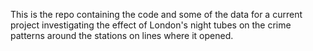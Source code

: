 This is the repo containing the code and some of the data for a current project investigating the effect of London's night tubes on the crime patterns around the stations on lines where it opened.
